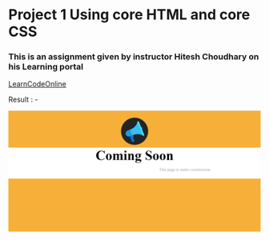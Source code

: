 # Project 1 Using core HTML and core CSS

### This is an assignment given by instructor Hitesh Choudhary on his Learning portal 
[LearnCodeOnline](https://web.learncodeonline.in/)

Result : -

![My Result](./Result.png) 